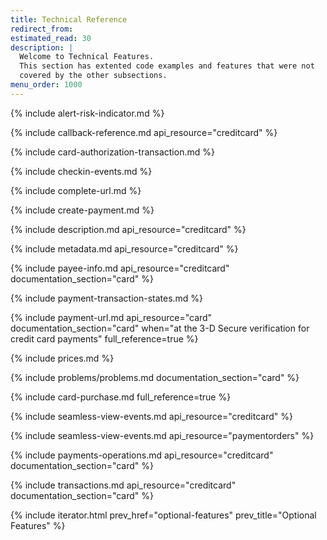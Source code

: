 ```yaml
---
title: Technical Reference
redirect_from:
estimated_read: 30
description: |
  Welcome to Technical Features.
  This section has extented code examples and features that were not
  covered by the other subsections.
menu_order: 1000
---
```


{% include alert-risk-indicator.md %}

{% include callback-reference.md api_resource="creditcard" %}

{% include card-authorization-transaction.md %}

{% include checkin-events.md %}

{% include complete-url.md %}

{% include create-payment.md %}

{% include description.md api_resource="creditcard" %}

{% include metadata.md api_resource="creditcard" %}

{% include payee-info.md api_resource="creditcard" documentation_section="card" %}

{% include payment-transaction-states.md %}

{% include payment-url.md api_resource="card" documentation_section="card"
when="at the 3-D Secure verification for credit card payments" full_reference=true %}

{% include prices.md %}

{% include problems/problems.md documentation_section="card" %}

{% include card-purchase.md full_reference=true %}

{% include seamless-view-events.md api_resource="creditcard" %}

{% include seamless-view-events.md api_resource="paymentorders" %}

{% include payments-operations.md api_resource="creditcard" documentation_section="card" %}

{% include transactions.md api_resource="creditcard" documentation_section="card" %}

{% include iterator.html prev_href="optional-features" prev_title="Optional Features" %}
